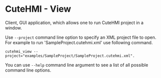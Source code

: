 # CuteHMI - View

Client, GUI application, which allows one to run CuteHMI project in a window.

Use `--project` command line option to specify an XML project file to open.
For example to run 'SampleProject.cutehmi.xml' use following command.
```
cutehmi_view --project="examples/SampleProject/SampleProject.cutehmi.xml".
```

You can use `--help` command line argument to see a list of all possible command
line options.

